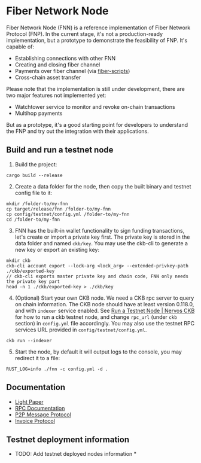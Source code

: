 # Fiber Network Node

Fiber Network Node (FNN) is a reference implementation of Fiber Network Protocol (FNP). In the current stage, it's not a production-ready implementation, but a prototype to demonstrate the feasibility of FNP. It's capable of:

* Establishing connections with other FNN
* Creating and closing fiber channel
* Payments over fiber channel (via [fiber-scripts])
* Cross-chain asset transfer

Please note that the implementation is still under development, there are two major features not implemented yet:

* Watchtower service to monitor and revoke on-chain transactions
* Multihop payments

But as a prototype, it's a good starting point for developers to understand the FNP and try out the integration with their applications.

## Build and run a testnet node

1. Build the project:

```
cargo build --release
```

2. Create a data folder for the node, then copy the built binary and testnet config file to it:

```
mkdir /folder-to/my-fnn
cp target/release/fnn /folder-to/my-fnn
cp config/testnet/config.yml /folder-to/my-fnn
cd /folder-to/my-fnn
```

3. FNN has the built-in wallet functionality to sign funding transactions, let's create or import a private key first. The private key is stored in the data folder and named `ckb/key`. You may use the ckb-cli to generate a new key or export an existing key:

```
mkdir ckb
ckb-cli account export --lock-arg <lock_arg> --extended-privkey-path ./ckb/exported-key
// ckb-cli exports master private key and chain code, FNN only needs the private key part
head -n 1 ./ckb/exported-key > ./ckb/key
```

4. (Optional) Start your own CKB node. We need a CKB rpc server to query on chain information. The CKB node should have at least version 0.118.0, and with `indexer` service enabled. See [Run a Testnet Node | Nervos CKB](https://docs.nervos.org/docs/node/run-testnet-node) for how to run a ckb testnet node, and change `rpc_url` (under `ckb` section) in `config.yml` file accordingly. You may also use the testnet RPC services URL provided in `config/testnet/config.yml`.

```
ckb run --indexer
```


5. Start the node, by default it will output logs to the console, you may redirect it to a file:

```
RUST_LOG=info ./fnn -c config.yml -d .
```

## Documentation

* [Light Paper](./docs/light-paper.md)
* [RPC Documentation](./src/rpc/README.md)
* [P2P Message Protocol](./docs/specs/p2p-message.md)
* [Invoice Protocol](./docs/specs/payment-invoice.md)

## Testnet deployment information

* TODO: Add testnet deployed nodes information *

[fiber-scripts]: https://github.com/nervosnetwork/fiber-scripts
